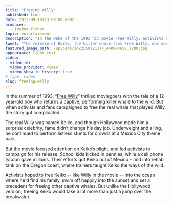 ```yaml
---
title: "Freeing Willy"
published: true
date: 2013-09-16T23:00:00.000Z
producer:
  - joshua-fisher
topic: entertainment
description: "In the wake of the 1993 hit movie Free Willy, activists and fans campaigned to release the movie’s star – a captive killer whale named Keiko -- and launched a story Hollywood couldn’t invent."
tweet: "The release of Keiko, the killer whale from Free Willy, was more dramatic than any Hollywood film:"
featured_image_path: /uploads/1422558121174_448904658_1280.jpg
appearance: light-text
video:
  video_id:
  video_provider: vimeo
  video_show_in_history: true
# type: video
slug: freeing-willy
---
```


In the summer of 1993, “[Free Willy](http://en.wikipedia.org/wiki/Free_Willy)” thrilled moviegoers with the tale of a 12-year-old boy who returns a captive, performing killer whale to the wild. But when activists and fans campaigned to free the real whale that played Willy, the story got complicated.

The real Willy was named Keiko, and though Hollywood made him a surprise celebrity, fame didn’t change his day job. Underweight and ailing, he continued to perform listless stunts for crowds at a Mexico City theme park.

But the movie focused attention on Keiko’s plight, and led activists to campaign for his release. School kids kicked in pennies, while a cell phone tycoon gave millions. Their efforts got Keiko out of Mexico – and into rehab tank on the Oregon coast, where trainers taught Keiko the ways of the wild.

Activists hoped to free Keiko -- like Willy in the movie -- into the ocean where he'd find his family, swim off happily into the sunset and set a precedent for freeing other captive whales. But unlike the Hollywood version, freeing Keiko would take a lot more than just a jump over the breakwater.

